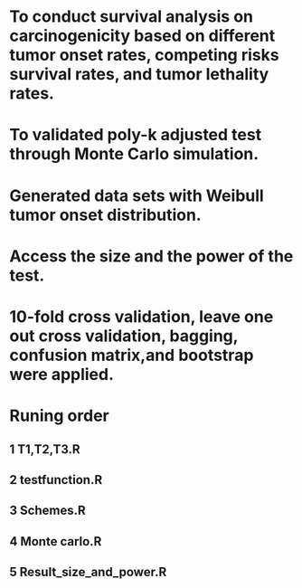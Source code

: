 
# To conduct survival analysis on carcinogenicity based on different tumor onset rates, competing risks survival rates, and tumor lethality rates.
#	To validated poly-k adjusted test through Monte Carlo simulation.
#	Generated data sets with Weibull tumor onset distribution.
#	Access the size and the power of the test.
# 10-fold cross validation, leave one out cross validation, bagging, confusion matrix,and bootstrap were applied.
# Runing order
## 1	T1,T2,T3.R
## 2	testfunction.R
## 3	Schemes.R
## 4	Monte carlo.R
## 5	Result_size_and_power.R
